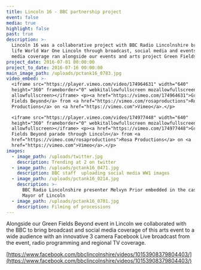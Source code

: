 ```yaml
---
title: Lincoln 16 - BBC partnership project
event: false
media: true
highlight: false
past: true
description: >-
  Lincoln 16 was a collaborative project with BBC Radio Lincolnshire bringing to
  life World War One Lincoln through broadcast, social media and events.  The
  media coverage ran alongside our events and arts project Green Fields Beyond
project_date: 2016-07-01 00:00:00
project_to_date: 2016-07-16 00:00:00
main_image_path: /uploads/pctank16_0783.jpg
video_embed: >-
  <iframe src="https://player.vimeo.com/video/174964631" width="640"
  height="360" frameborder="0" webkitallowfullscreen mozallowfullscreen
  allowfullscreen></iframe> <p><a href="https://vimeo.com/174964631">Green
  Fields Beyond</a> from <a href="https://vimeo.com/rosaproductions">Rosa
  Productions</a> on <a href="https://vimeo.com">Vimeo</a>.</p>

  <iframe src="https://player.vimeo.com/video/174977448" width="640"
  height="360" frameborder="0" webkitallowfullscreen mozallowfullscreen
  allowfullscreen></iframe> <p><a href="https://vimeo.com/174977448">Green
  Fields Beyond parade through Lincoln</a> from <a
  href="https://vimeo.com/rosaproductions">Rosa Productions</a> on <a
  href="https://vimeo.com">Vimeo</a>.</p>
images:
  - image_path: /uploads/twitter.jpg
    description: Trending at 2 on twitter
  - image_path: /uploads/pctank16_0471.jpg
    description: BBC staff  uploading social media WW1 images
  - image_path: /uploads/pctank16_0214.jpg
    description: >-
      BBC Radio Lincolnshire presenter Melvyn Prior embedded in the cast!  As
      Mayor of Lincoln
  - image_path: /uploads/pctank16_0701.jpg
    description: Filming of processions
---
```



Alongside our Green Fields Beyond event in Lincoln we collaborated with the BBC to bring broadcast and social media coverage of this arts event to a wide audience with an innovative 3 camera Facebook Live broadcast from the event, radio programming and regional TV coverage.

[https://www.facebook.com/bbclincolnshire/videos/10153908379804403/](https://www.facebook.com/bbclincolnshire/videos/10153908379804403/)
